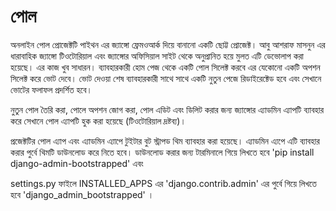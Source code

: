 পোল
====
অনলাইন পোল প্রোজেক্টটি  পাইথন এর জ্যাঙ্গো ফ্রেমওআর্ক দিয়ে বানানো একটি ছোট্ট প্রোজেক্ট। আবু আশরাফ মাসনুন এর ধারাবাহিক জ্যাঙ্গো টিওটোরিয়াল 
এবং জ্যাঙ্গোর অফিসিয়াল সাইট থেকে অনুপ্রানিত হয়ে মুলত এটি ডেভোলাপ করা হয়েছে। এর কাজ খুব সাধারন। 
ব্যাবহারকারী হোম পেজ থেকে একটি পোল সিলেক্ট করবে এর যেকোনো একটি অপশন সিলেক্ট করে ভোট দেবে। ভোট দেওয়া শেষ ব্যাবহারকারী সাথে সাথে একটি নুতুন পেজে 
রিডাইরেক্টেড হবে এবং সেখানে ভোটের ফলাফল প্রদর্শিত হবে। 

নুতুন পোল তৈরি করা, পোলে অপশন জোগ করা, পোল এডিট এবং ডিলিট করার জন্য জ্যাঙ্গোর এ্যাডমিন এ্যাপটি ব্যাবহার করে সেখানে পোল এ্যাপটি হুক করা হয়েছে (টিওটোরিয়াল দ্রষ্টব্য)।

প্রজেক্টটির পোল এ্যাপ এবং এ্যাডমিন এ্যাপে টুইটার বুট স্ট্রাপড থিম ব্যাবহার করা হয়েছে। এ্যাডমিন এ্যপে এটি ব্যাবহার করার পুর্বে থিমটি ডাউনলোড করে নিতে হবে। 
ডাউনলোড করার জন্য টারমিনালে গিয়ে লিখতে হবে 'pip install django-admin-bootstrapped' এবং

settings.py ফাইলে INSTALLED_APPS এর 'django.contrib.admin' এর পুর্বে গিয়ে লিখতে হবে 'django_admin_bootstrapped' ।


  
